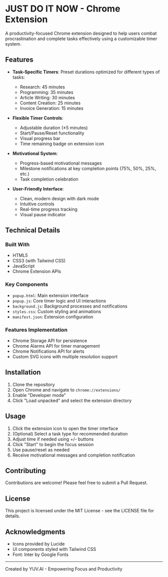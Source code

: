 # JUST DO IT NOW - Chrome Extension

A productivity-focused Chrome extension designed to help users combat procrastination and complete tasks effectively using a customizable timer system.

## Features

- **Task-Specific Timers**: Preset durations optimized for different types of tasks:
  - Research: 45 minutes
  - Programming: 35 minutes
  - Article Writing: 30 minutes
  - Content Creation: 25 minutes
  - Invoice Generation: 15 minutes

- **Flexible Timer Controls**:
  - Adjustable duration (±5 minutes)
  - Start/Pause/Reset functionality
  - Visual progress bar
  - Time remaining badge on extension icon

- **Motivational System**:
  - Progress-based motivational messages
  - Milestone notifications at key completion points (75%, 50%, 25%, etc.)
  - Task completion celebration

- **User-Friendly Interface**:
  - Clean, modern design with dark mode
  - Intuitive controls
  - Real-time progress tracking
  - Visual pause indicator

## Technical Details

### Built With
- HTML5
- CSS3 (with Tailwind CSS)
- JavaScript
- Chrome Extension APIs

### Key Components
- `popup.html`: Main extension interface
- `popup.js`: Core timer logic and UI interactions
- `background.js`: Background processes and notifications
- `styles.css`: Custom styling and animations
- `manifest.json`: Extension configuration

### Features Implementation
- Chrome Storage API for persistence
- Chrome Alarms API for timer management
- Chrome Notifications API for alerts
- Custom SVG icons with multiple resolution support

## Installation

1. Clone the repository
2. Open Chrome and navigate to `chrome://extensions/`
3. Enable "Developer mode"
4. Click "Load unpacked" and select the extension directory

## Usage

1. Click the extension icon to open the timer interface
2. (Optional) Select a task type for recommended duration
3. Adjust time if needed using +/- buttons
4. Click "Start" to begin the focus session
5. Use pause/reset as needed
6. Receive motivational messages and completion notification

## Contributing

Contributions are welcome! Please feel free to submit a Pull Request.

## License

This project is licensed under the MIT License - see the LICENSE file for details.

## Acknowledgments

- Icons provided by Lucide
- UI components styled with Tailwind CSS
- Font: Inter by Google Fonts

---

Created by YUV.AI - Empowering Focus and Productivity 